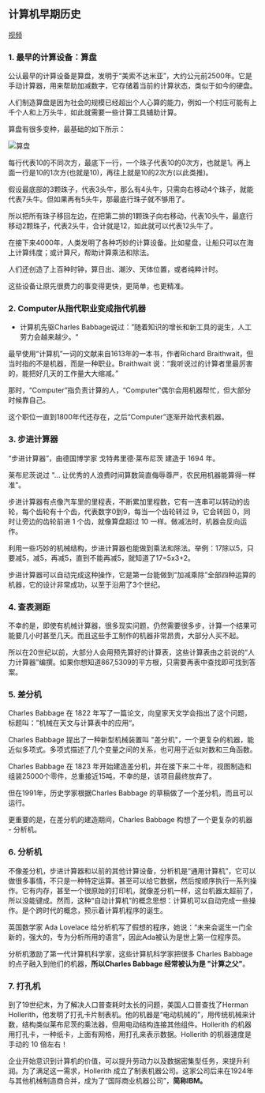 

## 计算机早期历史

[视频](https://www.bilibili.com/video/av21376839)

### 1. 最早的计算设备：算盘

公认最早的计算设备是算盘，发明于“美索不达米亚”，大约公元前2500年。它是手动计算器，用来帮助加减数字，它存储着当前的计算状态，类似于如今的硬盘。

<!--more-->

人们制造算盘是因为社会的规模已经超出个人心算的能力，例如一个村庄可能有上千个人和上万头牛，如此就需要一些计算工具辅助计算。

算盘有很多变种，最基础的如下所示：

![算盘](https://i.loli.net/2020/01/03/Fyp7X5HGhBnaw3u.png)

每行代表10的不同次方，最底下一行，一个珠子代表10的0次方，也就是1。再上面一行是10的1次方(也就是10)，再往上就是10的2次方(以此类推)。

假设最底部的3颗珠子，代表3头牛，那么有4头牛，只需向右移动4个珠子，就能代表7头牛。但如果再有5头牛，那最底行珠子就不够用了。

所以把所有珠子移回左边，在把第二排的1颗珠子向右移动，代表10头牛，最底行移动2颗珠子，代表2头牛，合计就是12，如此就可以代表12头牛了。

在接下来4000年，人类发明了各种巧妙的计算设备。比如星盘，让船只可以在海上计算纬度；或计算尺，帮助计算乘法和除法。

人们还创造了上百种时钟，算日出、潮汐、天体位置，或者纯粹计时。

这些设备让原先很费力的事变得更快，更简单，也更精准。



### 2. Computer从指代职业变成指代机器

- 计算机先驱Charles Babbage说过：”随着知识的增长和新工具的诞生，人工劳力会越来越少。“

最早使用“计算机”一词的文献来自1613年的一本书，作者Richard Braithwait，但当时指的不是机器，而是一种职业。Braithwait 说：“我听说过的计算者里最厉害的，能把好几天的工作量大大缩减。”

那时，“Computer”指负责计算的人，“Computer”偶尔会用机器帮忙，但大部分时候靠自己。

这个职位一直到1800年代还存在，之后“Computer”逐渐开始代表机器。

### 3. 步进计算器

“步进计算器”，由德国博学家 戈特弗里德·莱布尼茨 建造于 1694 年。

莱布尼茨说过 "... 让优秀的人浪费时间算数简直侮辱尊严，农民用机器能算得一样准"。

步进计算器有点像汽车里的里程表，不断累加里程数，它有一连串可以转动的齿轮，每个齿轮有十个齿，代表数字0到9，每当一个齿轮转过 9，它会转回 0，同时让旁边的齿轮前进 1 个齿，就像算盘超过 10 一样。做减法时，机器会反向运作。

利用一些巧妙的机械结构，步进计算器也能做到乘法和除法。举例：17除以5，只要减5，减5，再减5，直到不能再减5，就知道了17=5x3+2。

步进计算器可以自动完成这种操作，它是第一台能做到“加减乘除”全部四种运算的机器，它的设计非常成功，以至于沿用了3个世纪。

### 4. 查表测距

不幸的是，即使有机械计算器，很多现实问题，仍然需要很多步，计算一个结果可能要几小时甚至几天。而且这些手工制作的机器非常昂贵，大部分人买不起。

所以在20世纪以前，大部分人会用预先算好的计算表，这些计算表由之前说的“人力计算器”编撰。如果你想知道867,5309的平方根，只需要再表中查找即可找到答案。

### 5. 差分机

Charles Babbage 在 1822 年写了一篇论文，向皇家天文学会指出了这个问题，标题叫：”机械在天文与计算表中的应用“。

Charles Babbage 提出了一种新型机械装置叫 "差分机"，一个更复杂的机器，能近似多项式。多项式描述了几个变量之间的关系，也可用于近似对数和三角函数。

Charles Babbage 在 1823 年开始建造差分机，并在接下来二十年，视图制造和组装25000个零件，总重接近15吨，不幸的是，该项目最终放弃了。

但在1991年，历史学家根据Charles Babbage 的草稿做了一个差分机，而且可以运行。

更重要的是，在差分机的建造期间，Charles Babbage 构想了一个更复杂的机器 - 分析机。

### 6. 分析机

不像差分机，步进计算器和以前的其他计算设备，分析机是“通用计算机”，它可以做很多事情，不只是一种特定运算。甚至可以给它数据，然后按顺序执行一系列操作。它有内存，甚至一个很原始的打印机，就像差分机一样，这台机器太超前了，所以没能键成。然而，这种“自动计算机”的概念思想：计算机可以自动完成一些操作。是个跨时代的概念，预示着计算机程序的诞生。

英国数学家 Ada Lovelace 给分析机写了假想的程序，她说：“未来会诞生一门全新的，强大的，专为分析所用的语言”，因此Ada被认为是世上第一位程序员。

分析机激励了第一代计算机科学家，这些计算机科学家把很多 Charles Babbage 的点子融入到他们的机器，**所以Charles Babbage 经常被认为是 "计算之父"**。

### 7. 打孔机

到了19世纪末，为了解决人口普查耗时太长的问题，美国人口普查找了Herman Hollerith，他发明了打孔卡片制表机。他的机器是“电动机械的”，用传统机械来计数，结构类似莱布尼茨的乘法器，但用电动结构连接其他组件。Hollerith 的机器用打孔卡，一种纸卡，上面有网格，用打孔来表示数据。Hollerith 的机器速度是手动的 10 倍左右！

企业开始意识到计算机的价值，可以提升劳动力以及数据密集型任务，来提升利润。为了满足这一需求，Hollerith 成立了制表机器公司。这家公司后来在1924年与其他机械制造商合并，成为了“国际商业机器公司”，**简称IBM。**

